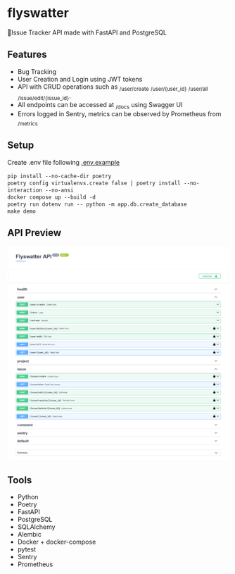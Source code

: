 # flyswatter
:bug:Issue Tracker API made with FastAPI and PostgreSQL

## Features
- Bug Tracking
- User Creation and Login using JWT tokens
- API with CRUD operations such as <sub>/user/create</sub> <sub>/user/{user_id}</sub> <sub>/user/all</sub> <sub>/issue/edit/{issue_id}</sub>.
- All endpoints can be accessed at <sub>/docs</sub> using Swagger UI
- Errors logged in Sentry, metrics can be observed by Prometheus from <sub>/metrics</sub>

## Setup
Create .env file following [.env.example](.env.example)
```
pip install --no-cache-dir poetry
poetry config virtualenvs.create false | poetry install --no-interaction --no-ansi
docker compose up --build -d
poetry run dotenv run -- python -m app.db.create_database
make demo
```

## API Preview
![Swagger UI](images/flyswatter_swagger_ui.png)

## Tools
- Python
- Poetry
- FastAPI
- PostgreSQL 
- SQLAlchemy
- Alembic
- Docker + docker-compose
- pytest
- Sentry
- Prometheus
